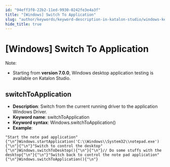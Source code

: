 ```yaml
---
id: "94eff3f0-22b2-11ed-9930-0242fe3e4a3f"
title: "[Windows] Switch To Application"
slug: "author/keywords/keyword-description-in-katalon-studio/windows-keywords/windows-switch-to-application"
hide_title: true
---
```


# <a id="id_0" class="anchor_top_offset"/><a id="ariaid-title1" class="anchor_top_offset"/>[Windows] Switch To Application

                        
<div xmlns="http://www.w3.org/1999/xhtml" className="note note note_note" id="id_0__id"><span className="note__title">Note:</span> 
  <ul className="ul"><li className="li">
      <p className="p">Starting from <strong className="ph b">version 7.0.0</strong>, Windows desktop application testing is available on Katalon Studio.</p>
    </li></ul>
</div>
        

## <a id="id_0__id_1" class="anchor_top_offset"/>switchToApplication

                        
<ul xmlns="http://www.w3.org/1999/xhtml" className="ul"><li className="li"> <strong className="ph b">Description</strong>: Switch from the current running driver to the application Windows Driver.</li><li className="li"> <strong className="ph b">Keyword name</strong>: switchToApplication</li><li className="li"> <strong className="ph b">Keyword syntax</strong>: Windows.switchToApplication()</li><li className="li"> <strong className="ph b">Example</strong>:</li></ul> 
            
<pre xmlns="http://www.w3.org/1999/xhtml" className="pre codeblock"><code>"Start the note pad application"{"\n"}Windows.startApplication('C:\\Windows\\System32\\notepad.exe'){"\n"}{"\n"}"Switch to control the desktop"{"\n"}Windows.switchToDesktop(){"\n"}{"\n"}// Do some stuffs with the desktop{"\n"}{"\n"}"Switch back to control the note pad application"{"\n"}Windows.switchToApplication(){"\n"}</code></pre> 
        
